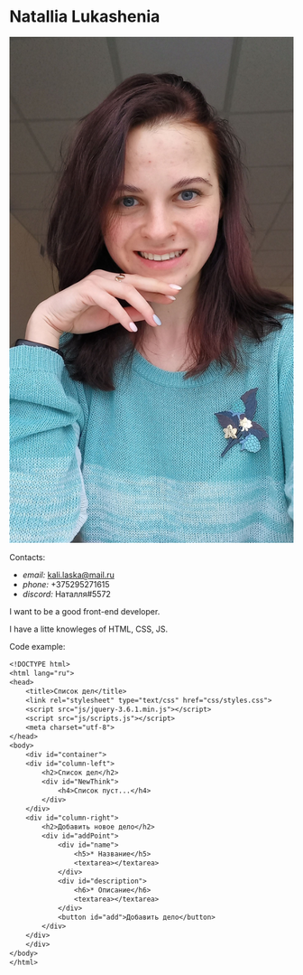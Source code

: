 # Natallia Lukashenia

![My photo](my-image.jpg)

Contacts:
* *email:* kali.laska@mail.ru
* *phone:* +375295271615
* *discord:* Наталля#5572

I want to be a good front-end developer.

I have a litte knowleges of HTML, CSS, JS.

Code example:
```
<!DOCTYPE html>
<html lang="ru">
<head>
	<title>Список дел</title>
	<link rel="stylesheet" type="text/css" href="css/styles.css">
	<script src="js/jquery-3.6.1.min.js"></script>
	<script src="js/scripts.js"></script>
	<meta charset="utf-8">
</head>
<body>
	<div id="container">
	<div id="column-left">
		<h2>Список дел</h2>
		<div id="NewThink">
			<h4>Список пуст...</h4>
		</div>
	</div>
	<div id="column-right">
		<h2>Добавить новое дело</h2>
		<div id="addPoint">
			<div id="name">
				<h5>* Название</h5>
				<textarea></textarea>
			</div>
			<div id="description">
				<h6>* Описание</h6>
				<textarea></textarea>
			</div>
			<button id="add">Добавить дело</button>
		</div>
	</div>
	</div>
</body>
</html>
```